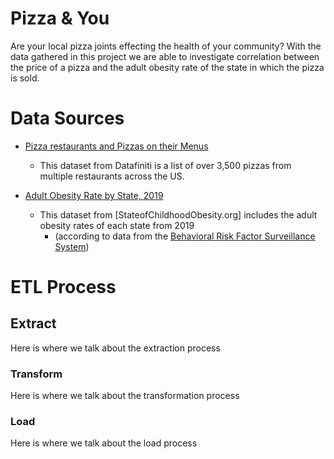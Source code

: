 # Pizza & You

Are your local pizza joints effecting the health of your community? With the data gathered in this project we are able to investigate correlation between the price of a pizza and the adult obesity rate of the state in which the pizza is sold.

# Data Sources

- [Pizza restaurants and Pizzas on their Menus](https://data.world/datafiniti/pizza-restaurants-and-pizzas-on-their-menus)
    - This dataset from Datafiniti is a list of over 3,500 pizzas from multiple restaurants across the US.

- [Adult Obesity Rate by State, 2019](https://stateofchildhoodobesity.org/adult-obesity/)
    - This dataset from [StateofChildhoodObesity.org] includes the adult obesity rates of each state from 2019
        - (according to data from the [Behavioral Risk Factor Surveillance System](https://www.cdc.gov/brfss/index.html))

# ETL Process

## **Extract**

Here is where we talk about the extraction process

### **Transform**

Here is where we talk about the transformation process

### **Load**

Here is where we talk about the load process
